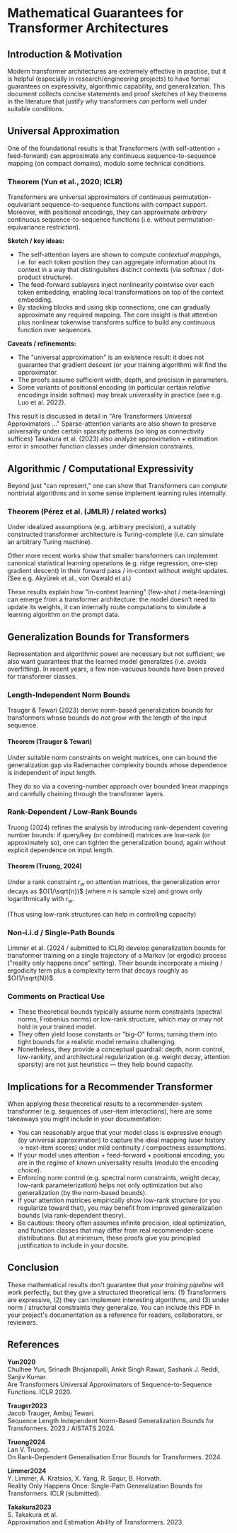 # Mathematical Guarantees for Transformer Architectures

## Introduction & Motivation

Modern transformer architectures are extremely effective in practice, but it is helpful (especially in research/engineering projects) to have formal guarantees on expressivity, algorithmic capability, and generalization. This document collects concise statements and proof sketches of key theorems in the literature that justify why transformers *can* perform well under suitable conditions.

## Universal Approximation

One of the foundational results is that Transformers (with self-attention + feed-forward) can approximate any continuous sequence-to-sequence mapping (on compact domains), modulo some technical conditions.

### Theorem (Yun et al., 2020; ICLR)

Transformers are universal approximators of continuous permutation-equivariant sequence-to-sequence functions with compact support. Moreover, with positional encodings, they can approximate *arbitrary* continuous sequence-to-sequence functions (i.e. without permutation-equivariance restriction).

**Sketch / key ideas:**

- The self-attention layers are shown to compute *contextual mappings*, i.e. for each token position they can aggregate information about its context in a way that distinguishes distinct contexts (via softmax / dot-product structure).
- The feed-forward sublayers inject nonlinearity pointwise over each token embedding, enabling local transformations on top of the context embedding.
- By stacking blocks and using skip connections, one can gradually approximate any required mapping. The core insight is that attention plus nonlinear tokenwise transforms suffice to build any continuous function over sequences.

**Caveats / refinements:**

- The "universal approximation" is an existence result: it does not guarantee that gradient descent (or your training algorithm) will find the approximator.
- The proofs assume sufficient width, depth, and precision in parameters.
- Some variants of positional encoding (in particular certain *relative* encodings inside softmax) may break universality in practice (see e.g. Luo et al. 2022).

This result is discussed in detail in "Are Transformers Universal Approximators …"
Sparse-attention variants are also shown to preserve universality under certain sparsity patterns (so long as connectivity suffices)
Takakura et al. (2023) also analyze approximation + estimation error in smoother function classes under dimension constraints.

## Algorithmic / Computational Expressivity

Beyond just "can represent," one can show that Transformers can *compute* nontrivial algorithms and in some sense implement learning rules internally.

### Theorem (Pérez et al. (JMLR) / related works)

Under idealized assumptions (e.g. arbitrary precision), a suitably constructed transformer architecture is Turing-complete (i.e. can simulate an arbitrary Turing machine).

Other more recent works show that smaller transformers can implement canonical statistical learning operations (e.g. ridge regression, one-step gradient descent) in their forward pass / in-context without weight updates. (See e.g. Akyürek et al., von Oswald et al.)

These results explain how "in-context learning" (few-shot / meta-learning) can emerge from a transformer architecture: the model doesn't need to update its weights, it can internally route computations to simulate a learning algorithm on the prompt data.

## Generalization Bounds for Transformers

Representation and algorithmic power are necessary but not sufficient; we also want guarantees that the learned model generalizes (i.e. avoids overfitting). In recent years, a few non-vacuous bounds have been proved for transformer classes.

### Length-Independent Norm Bounds

Trauger & Tewari (2023) derive norm-based generalization bounds for transformers whose bounds do *not* grow with the length of the input sequence.

#### Theorem (Trauger & Tewari)

Under suitable norm constraints on weight matrices, one can bound the generalization gap via Rademacher complexity bounds whose dependence is independent of input length.

They do so via a covering-number approach over bounded linear mappings and carefully chaining through the transformer layers.

### Rank-Dependent / Low‐Rank Bounds

Truong (2024) refines the analysis by introducing rank-dependent covering number bounds: if query/key (or combined) matrices are low-rank (or approximately so), one can tighten the generalization bound, again without explicit dependence on input length.

#### Theorem (Truong, 2024)

Under a rank constraint $r_w$ on attention matrices, the generalization error decays as $O(1/\sqrt{n})$ (where $n$ is sample size) and grows only logarithmically with $r_w$.

(Thus using low-rank structures can help in controlling capacity)

### Non-i.i.d / Single-Path Bounds

Limmer et al. (2024 / submitted to ICLR) develop generalization bounds for transformer training on a single trajectory of a Markov (or ergodic) process ("reality only happens once" setting). Their bounds incorporate a mixing / ergodicity term plus a complexity term that decays roughly as $O(1/\sqrt{N})$.

### Comments on Practical Use

- These theoretical bounds typically assume norm constraints (spectral norms, Frobenius norms) or low-rank structure, which may or may not hold in your trained model.
- They often yield loose constants or "big-O" forms; turning them into tight bounds for a realistic model remains challenging.
- Nonetheless, they provide a conceptual guardrail: depth, norm control, low-rankity, and architectural regularization (e.g. weight decay, attention sparsity) are not just heuristics — they help bound capacity.

## Implications for a Recommender Transformer

When applying these theoretical results to a recommender-system transformer (e.g. sequences of user–item interactions), here are some takeaways you might include in your documentation:

- You can reasonably argue that your model class is expressive enough (by universal approximation) to capture the ideal mapping (user history → next-item scores) under mild continuity / compactness assumptions.
- If your model uses attention + feed-forward + positional encoding, you are in the regime of known universality results (modulo the encoding choice).
- Enforcing norm control (e.g. spectral norm constraints, weight decay, low-rank parameterization) helps not only optimization but also generalization (by the norm-based bounds).
- If your attention matrices empirically show low-rank structure (or you regularize toward that), you may benefit from improved generalization bounds (via rank-dependent theory).
- Be cautious: theory often assumes infinite precision, ideal optimization, and function classes that may differ from real recommender-scene distributions. But at minimum, these proofs give you principled justification to include in your docsite.

## Conclusion

These mathematical results don't guarantee that *your training pipeline* will work perfectly, but they give a structured theoretical lens:
(1) Transformers are expressive, (2) they can implement interesting algorithms, and (3) under norm / structural constraints they generalize.
You can include this PDF in your project's documentation as a reference for readers, collaborators, or reviewers.

## References

**Yun2020**  
Chulhee Yun, Srinadh Bhojanapalli, Ankit Singh Rawat, Sashank J. Reddi, Sanjiv Kumar.  
Are Transformers Universal Approximators of Sequence-to-Sequence Functions. ICLR 2020.

**Trauger2023**  
Jacob Trauger, Ambuj Tewari.  
Sequence Length Independent Norm-Based Generalization Bounds for Transformers. 2023 / AISTATS 2024.

**Truong2024**  
Lan V. Truong.  
On Rank-Dependent Generalisation Error Bounds for Transformers. 2024.

**Limmer2024**  
Y. Limmer, A. Kratsios, X. Yang, R. Saqur, B. Horvath.  
Reality Only Happens Once: Single-Path Generalization Bounds for Transformers. ICLR (submitted).

**Takakura2023**  
S. Takakura et al.  
Approximation and Estimation Ability of Transformers. 2023.
